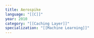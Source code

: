 ```yaml
---
title: Aerospike
language: "[[C]]"
year: 2010
category: "[[Caching Layer]]"
specialization: "[[Machine Learning]]"
---
```

